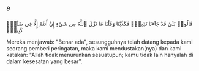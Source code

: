 ##### 9

<span class="ayah">قَالُوا۟ بَلَىٰ قَدْ جَآءَنَا نَذِيرٌۭ فَكَذَّبْنَا وَقُلْنَا مَا نَزَّلَ ٱللَّهُ مِن شَىْءٍ إِنْ أَنتُمْ إِلَّا فِى ضَلَٰلٍۢ كَبِيرٍۢ</span>

<span class="ayah_translation">Mereka menjawab: "Benar ada", sesungguhnya telah datang kepada kami seorang pemberi peringatan, maka kami mendustakan(nya) dan kami katakan: "Allah tidak menurunkan sesuatupun; kamu tidak lain hanyalah di dalam kesesatan yang besar".</span>

